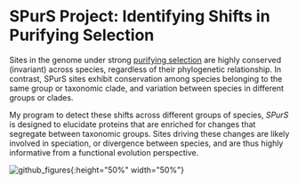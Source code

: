# SPurS Project: Identifying Shifts in Purifying Selection
Sites in the genome under strong [purifying selection](https://www.nature.com/scitable/topicpage/negative-selection-1136) are highly conserved (invariant) across species, regardless of their phylogenetic relationship. In contrast, SPurS sites exhibit conservation among species belonging to the same group or taxonomic clade, and variation between species in different groups or clades.

My program to detect these shifts across different groups of species, *SPurS* is designed to elucidate proteins that are enriched for changes that segregate between taxonomic groups. Sites driving these changes are likely involved in speciation, or divergence between species, and are thus highly informative from a functional evolution perspective.

![github_figures](https://user-images.githubusercontent.com/6342355/29274571-a72a6d6c-8108-11e7-9b2e-c709cc029a2b.jpg){:height="50%" width="50%"}
